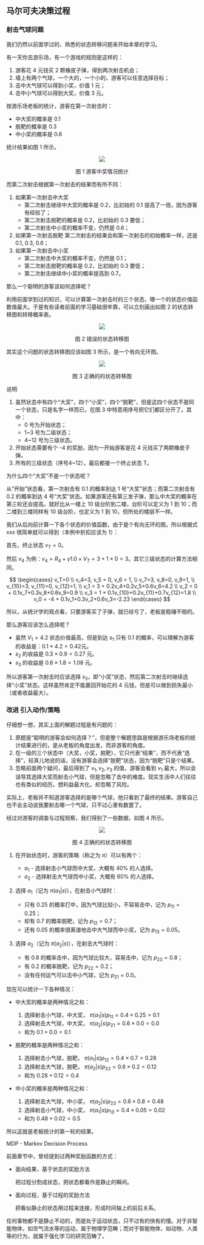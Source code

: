 ## 马尔可夫决策过程

### 射击气球问题

我们仍然以前面学过的、熟悉的状态转移问题来开始本章的学习。

有一天你去游乐场，有一个游戏的规则是这样的：

1. 游客花 4 元钱买 2 颗橡皮子弹，得到两次射击机会；
2. 墙上有两个气球，一个大的，一个小的，游客可以任意选择目标；
3. 击中大气球可以得到小奖，价值 1 元；
4. 击中小气球可以得到大奖，价值 3 元。

按游乐场老板的统计，游客在第一次射击时：

- 中大奖的概率是 0.1
- 脱靶的概率是 0.3
- 中小奖的概率是 0.6

统计结果如图 1 所示。

<center>
<img src="./img/shoot-1.png">

图 1 游客中奖情况统计
</center>

而第二次射击根据第一次射击的结果而有所不同：

1. 如果第一次射击中大奖
    - 第二次射击继续中大奖的概率是 0.2，比初始的 0.1 提高了一倍，因为游客有经验了；
    - 第二次射击脱靶的概率是 0.2，比初始的 0.3 要低；
    - 第二次射击中小奖的概率不变，仍然是 0.6；
2. 如果第一次射击脱靶
    第二次射击的结果会和第一次射击的初始概率一样，还是 0.1, 0.3, 0.6；
3. 如果第一次射击中小奖
    - 第二次射击中大奖的概率不变，仍然是 0.1；
    - 第二次射击脱靶的概率是 0.2，比初始的 0.3 要低；
    - 第二次射击继续中小奖的概率提高到 0.7。

那么一个聪明的游客该如何选择呢？


利用前面学到过的知识，可以计算第一次射击时的三个状态，哪一个的状态价值函数值最大。于是有些读者前面的学习基础很牢靠，可以立刻画出如图 2 的状态转移图和转移概率表。

<center>
<img src="./img/shoot-2.png">

图 2 错误的状态转移图
</center>

其实这个问题的状态转移图应该如图 3 所示，是一个有向无环图。

<center>
<img src="./img/shoot-3.png">

图 3 正确的的状态转移图
</center>

说明

1. 虽然状态中有四个“大奖”，四个“小奖”，四个“脱靶”，但是这四个状态不是同一个状态，只是名字一样而已，在图 3 中特意用序号把它们都区分开了。其中：
    - 0 号为开始状态；
    - 1~3 号为二级状态；
    - 4~12 号为三级状态。
2. 开始状态需要有个 -4 的奖励，因为一开始游客是花 4 元钱买了两颗橡皮子弹。
3. 所有的三级状态（序号4~12），最后都接一个终止状态 T。

为什么四个“大奖”不是一个状态呢？

从“开始”状态看，第一次射击有 0.1 的概率到达 1 号“大奖”状态；而第二次射击有 0.2 的概率到达 4 号“大奖”状态。如果游客还有第三发子弹，那么中大奖的概率在第三轮还会提高。就好比从一楼上 10 级台阶到二楼，台阶可以定义为 1 到 10；而二楼到三楼同样有 10 级台阶，也定义为 1 到 10，但所处的楼层不一样。

我们从后向前计算一下各个状态的价值函数，由于是个有向无环的图，所以根据式 xxx 很简单就可以得到（本例中折扣应该为 1）：

首先，终止状态 $v_T = 0$。

然后 $v_4$ 为例：$v_4 = R_4 + \gamma 1.0 \times V_T = 3+1\times0=3$。其它三级状态的计算方法相同。

$$
\begin{cases}
v_T=0
\\
v_4=3, v_5 = 0, v_6 = 1, 
\\
v_7=3, v_8=0, v_9=1,
\\
v_{10}=3, v_{11}=0, v_{12}=1,
\\
v_1 = 3 + 0.2v_4+0.2v_5+0.6v_6=4.2
\\
v_2 = 0 + 0.1v_7+0.3v_8+0.6v_9=0.9
\\
v_3 = 1 + 0.1v_{10}+0.2v_{11}+0.7v_{12}=1.8
\\
v_0 = -4 + 0.1v_1+0.3v_2+0.6v_3=-2.23
\end{cases}
$$

所以，从统计学的观点看，只要游客买了子弹，就已经亏了，老板是稳赚不赔的。

那么游客应该怎么选择呢？

- 虽然 $V_{1}=4.2$ 状态价值最高，但是到达 $s_1$ 只有 0.1 的概率，可以理解为游客的收益是：$0.1\times4.2=0.42$元。
- $s_2$ 的收益是 $0.3\times0.9=0.27$ 元。
- $s_3$ 的收益是 $0.6\times1.8=1.08$ 元。

所以游客第一次射击时应该选择 $s_3$，即“小奖”状态，然后第二次射击时继续选择“小奖”状态。这样虽然肯定不能赢回开始花的 4 元钱，但是可以做到损失最小（或者收益最大）。


### 改进 引入动作/策略

仔细想一想，其实上面的解题过程是有问题的：

1. 原题是“聪明的游客会如何选择？”，但是整个解题思路是根据游乐场老板的统计结果进行的，是从老板的角度出发，而非游客的角度。
2. 在一级的三个状态中（大奖，小奖，脱靶），它只代表“结果”，而不代表“选择”，较真儿地说的话，没有游客会选择“脱靶”状态，因为“脱靶”只是个结果。
3. 忽略前面两个疑问，最后得到了 $v_1,v_2,v_3$ 的值，游客会看到 $v_1$ 最大，所以会误导其选择大奖而射击小气球，但是忽略了击中的难度。现实生活中人们往往也有类似的经历，想利益最大化，却忽略了风险。

实际上，老板并不知道游客选择的是哪个气球，他只看到了最终的结果。游客自己也不会主动说我要射击哪一个气球，只不过心里有数罢了。

经过对游客的调查与过程观察，我们得到了一些数据，如图 4 所示。

<center>
<img src="./img/shoot-4.png">

图 4 正确的的状态转移图
</center>


1. 在开始状态时，游客的策略（称之为 $\pi$）可以有两个：
    - $a_1$ - 选择射击小气球而中大奖，大概有 40% 的人选择。
    - $a_2$ - 选择射击大气球而中小奖，大概有 60% 的人选择。

2. 选择 $a_1$（记为 $\pi(a_1|s)$），在射击小气球时：
    - 只有 0.25 的概率打中，因为气球比较小，不容易击中，记为 $p_{11}=0.25$；
    - 却有 0.7 的概率脱靶，记为 $p_{12}=0.7$；
    - 还有 0.05 的概率很离谱地击中大气球而中小奖，记为 $p_{13}=0.05$。

3. 选择 $a_2$（记为 $\pi(a_2|s)$），在射击大气球时：
    - 有 0.8 的概率击中，因为气球比较大，容易击中，记为 $p_{23}=0.8$；
    - 有 0.2 的概率脱靶，记为 $p_{22}=0.2$；
    - 没有任何运气可以击中小气球，记为 $p_{21}=0.0$。

现在可以统计一下各种情况：

- 中大奖的概率是两种情况之和：
    1. 选择射击小气球，中大奖， $\pi(a_1|s) p_{11}= 0.4 \times 0.25 = 0.1$
    2. 选择射击大气球，中大奖， $\pi(a_2|s) p_{21}= 0.6 \times 0.0 = 0.0$
    - 和为 $0.1+0.0=0.1$

- 脱靶的概率是两种情况之和：
    1. 选择射击小气球，脱靶， $\pi(a_1|s) p_{12}= 0.4 \times 0.7 = 0.28$
    2. 选择射击大气球，脱靶， $\pi(a_2|s) p_{22}= 0.6 \times 0.2 = 0.12$
    - 和为 $0.28+0.12=0.4$

- 中小奖的概率是两种情况之和：
    1. 选择射击大气球，中小奖， $\pi(a_2|s) p_{23}= 0.6 \times 0.8 = 0.48$
    2. 选择射击小气球，中小奖， $\pi(a_1|s) p_{13}= 0.4 \times 0.05 = 0.02$
    - 和为 $0.48+0.02=0.5$




所以这就是老板统计的第一轮的结果。

MDP - Markov Decision Process

前面章节中，曾经提到过两种奖励函数的方式：

- 面向结果，基于状态的奖励方法

    把过程分割成状态，把状态都看作是静止的瞬间。

- 面向过程，基于过程的奖励方法

    把看似静止的状态用过程来连接，形成时间轴上的前后关系。

任何事物都不是静止不动的，而是处于运动状态，只不过有的快有的慢。对于非智能物体，如空气流水等的运动，属于物理学范畴；而对于智能物体，如动物、人类等的行为，就属于强化学习的研究范畴了。



